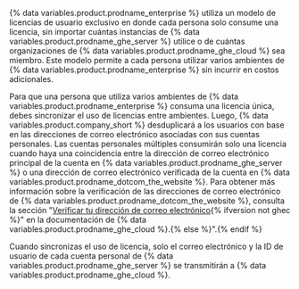{% data variables.product.prodname_enterprise %} utiliza un modelo de licencias de usuario exclusivo en donde cada persona solo consume una licencia, sin importar cuántas instancias de {% data variables.product.prodname_ghe_server %} utilice o de cuántas organizaciones de {% data variables.product.prodname_ghe_cloud %} sea miembro. Este modelo permite a cada persona utilizar varios ambientes de {% data variables.product.prodname_enterprise %} sin incurrir en costos adicionales.

Para que una persona que utiliza varios ambientes de {% data variables.product.prodname_enterprise %} consuma una licencia única, debes sincronizar el uso de licencias entre ambientes. Luego, {% data variables.product.company_short %} desduplicará a los usuarios con base en las direcciones de correo electrónico asociadas con sus cuentas personales. Las cuentas personales múltiples consumirán solo una licencia cuando haya una coincidencia entre la dirección de correo electrónico principal de la cuenta en {% data variables.product.prodname_ghe_server %} o una dirección de correo electrónico verificada de la cuenta en {% data variables.product.prodname_dotcom_the_website %}. Para obtener más información sobre la verificación de las direcciones de correo electrónico de {% data variables.product.prodname_dotcom_the_website %}, consulta la sección "[Verificar tu dirección de correo electrónico](/enterprise-cloud@latest/get-started/signing-up-for-github/verifying-your-email-address){% ifversion not ghec %}" en la documentación de {% data variables.product.prodname_ghe_cloud %}.{% else %}".{% endif %}

Cuando sincronizas el uso de licencia, solo el correo electrónico y la ID de usuario de cada cuenta personal de {% data variables.product.prodname_ghe_server %} se transmitirán a {% data variables.product.prodname_ghe_cloud %}.
